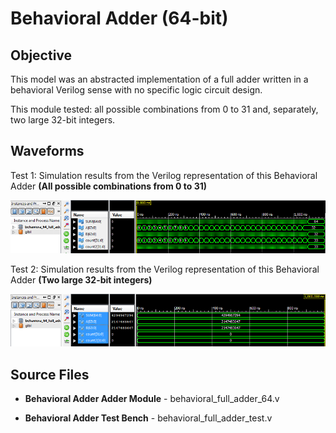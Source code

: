 # Behavioral Adder (64-bit)

## Objective

This model was an abstracted implementation of a full adder written in a behavioral Verilog sense with no specific logic circuit design.

This module tested: all possible combinations from 0 to 31 and, separately, two large 32-bit integers.

## Waveforms

Test 1: Simulation results from the Verilog representation of this Behavioral Adder **(All possible combinations from 0 to 31)**

![Project_1 Waveform for Test 1](https://github.com/Megha052002/Projects/blob/main/Project_1/behavioral_adder_64/Simulation%20Waveforms/project1_test_E.png)

Test 2: Simulation results from the Verilog representation of this Behavioral Adder **(Two large 32-bit integers)**

![Project_1 Waveform for Test 2](https://github.com/Megha052002/Projects/blob/dbf505be8ac0a0e3151ba062e1b30af83173f8ea/Project_1/behavioral_adder_64/Simulation%20Waveforms/project1_test_F.png)

## Source Files

- **Behavioral Adder Adder Module** - behavioral_full_adder_64.v

- **Behavioral Adder Test Bench** - behavioral_full_adder_test.v
